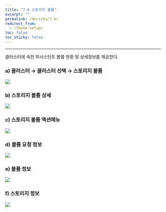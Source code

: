 ```yaml
---
title: "7.6 스토리지 볼륨"
excerpt: ""
permalink: /docs/ko/7.6/
redirect_from:
  - /theme-setup/
toc: false
toc_sticky: false
---
```


---

클러스터에 속한 퍼시스턴트 볼륨 현황 및 상세정보를 제공한다.

### a\) 클러스터 → 클러스터 선택 → 스토리지 볼륨
![]({{site.baseurl}}/assets/KR/{{site.version}}/7.6_1.png)

### b\) 스토리지 볼륨 상세
![]({{site.baseurl}}/assets/KR/{{site.version}}/4.5_2.png)

### c\) 스토리지 볼륨 액션메뉴
![]({{site.baseurl}}/assets/KR/{{site.version}}/7.6_2.png)

### d\) 볼륨 요청 정보
![]({{site.baseurl}}/assets/KR/{{site.version}}/4.5_4.png)

### e\) 볼륨 정보
![]({{site.baseurl}}/assets/KR/{{site.version}}/4.5_5.png)

### f\) 스토리지 정보
![]({{site.baseurl}}/assets/KR/{{site.version}}/4.5_6.png)